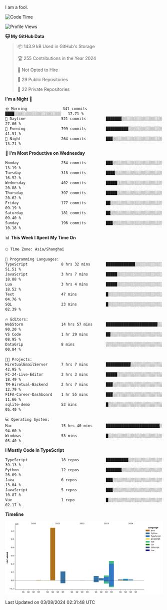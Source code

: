 I am a fool.

<!--START_SECTION:waka-->
![Code Time](http://img.shields.io/badge/Code%20Time-1%2C604%20hrs%2044%20mins-blue)

![Profile Views](http://img.shields.io/badge/Profile%20Views-1-blue)

**🐱 My GitHub Data** 

> 📦 143.9 kB Used in GitHub's Storage 
 > 
> 🏆 255 Contributions in the Year 2024
 > 
> 🚫 Not Opted to Hire
 > 
> 📜 29 Public Repositories 
 > 
> 🔑 22 Private Repositories 
 > 
**I'm a Night 🦉** 

```text
🌞 Morning                341 commits         ████░░░░░░░░░░░░░░░░░░░░░   17.71 % 
🌆 Daytime                521 commits         ███████░░░░░░░░░░░░░░░░░░   27.06 % 
🌃 Evening                799 commits         ██████████░░░░░░░░░░░░░░░   41.51 % 
🌙 Night                  264 commits         ███░░░░░░░░░░░░░░░░░░░░░░   13.71 % 
```
📅 **I'm Most Productive on Wednesday** 

```text
Monday                   254 commits         ███░░░░░░░░░░░░░░░░░░░░░░   13.19 % 
Tuesday                  318 commits         ████░░░░░░░░░░░░░░░░░░░░░   16.52 % 
Wednesday                402 commits         █████░░░░░░░░░░░░░░░░░░░░   20.88 % 
Thursday                 397 commits         █████░░░░░░░░░░░░░░░░░░░░   20.62 % 
Friday                   177 commits         ██░░░░░░░░░░░░░░░░░░░░░░░   09.19 % 
Saturday                 181 commits         ██░░░░░░░░░░░░░░░░░░░░░░░   09.40 % 
Sunday                   196 commits         ███░░░░░░░░░░░░░░░░░░░░░░   10.18 % 
```


📊 **This Week I Spent My Time On** 

```text
🕑︎ Time Zone: Asia/Shanghai

💬 Programming Languages: 
TypeScript               8 hrs 32 mins       █████████████░░░░░░░░░░░░   51.51 % 
JavaScript               3 hrs 7 mins        █████░░░░░░░░░░░░░░░░░░░░   18.88 % 
Lua                      3 hrs 4 mins        █████░░░░░░░░░░░░░░░░░░░░   18.52 % 
Text                     47 mins             █░░░░░░░░░░░░░░░░░░░░░░░░   04.76 % 
SQL                      23 mins             █░░░░░░░░░░░░░░░░░░░░░░░░   02.39 % 

🔥 Editors: 
WebStorm                 14 hrs 57 mins      ███████████████████████░░   90.20 % 
VS Code                  1 hr 29 mins        ██░░░░░░░░░░░░░░░░░░░░░░░   08.95 % 
DataGrip                 8 mins              ░░░░░░░░░░░░░░░░░░░░░░░░░   00.84 % 

🐱‍💻 Projects: 
HiretualEmailServer      7 hrs 7 mins        ███████████░░░░░░░░░░░░░░   42.95 % 
FC-24-Live-Editor        3 hrs 3 mins        █████░░░░░░░░░░░░░░░░░░░░   18.49 % 
TM-Hiretual-Backend      2 hrs 7 mins        ███░░░░░░░░░░░░░░░░░░░░░░   12.79 % 
FIFA-Career-Dashboard    1 hr 55 mins        ███░░░░░░░░░░░░░░░░░░░░░░   11.66 % 
sqlite-demo              53 mins             █░░░░░░░░░░░░░░░░░░░░░░░░   05.40 % 

💻 Operating System: 
Mac                      15 hrs 40 mins      ████████████████████████░   94.60 % 
Windows                  53 mins             █░░░░░░░░░░░░░░░░░░░░░░░░   05.40 % 
```

**I Mostly Code in TypeScript** 

```text
TypeScript               18 repos            ██████████░░░░░░░░░░░░░░░   39.13 % 
Python                   12 repos            ███████░░░░░░░░░░░░░░░░░░   26.09 % 
Java                     6 repos             ███░░░░░░░░░░░░░░░░░░░░░░   13.04 % 
JavaScript               5 repos             ███░░░░░░░░░░░░░░░░░░░░░░   10.87 % 
Vue                      1 repo              █░░░░░░░░░░░░░░░░░░░░░░░░   02.17 % 
```



**Timeline**

![Lines of Code chart](https://raw.githubusercontent.com/VeejaLiu/VeejaLiu/master/assets/bar_graph.png)


 Last Updated on 03/08/2024 02:31:48 UTC
<!--END_SECTION:waka-->
